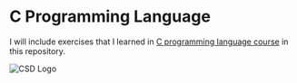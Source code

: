 # C Programming Language

I will include exercises that I learned in [C programming language course](https://csystem.org/courses/c-programlama-dili) in this repository.

![CSD Logo](https://avatars.githubusercontent.com/u/58990722?v=4)
